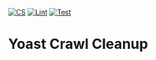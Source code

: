 [![CS](https://github.com/jdevalk/joost-optimizations/actions/workflows/cs.yml/badge.svg)](https://github.com/jdevalk/joost-optimizations/actions/workflows/cs.yml)
[![Lint](https://github.com/jdevalk/joost-optimizations/actions/workflows/lint.yml/badge.svg)](https://github.com/jdevalk/joost-optimizations/actions/workflows/lint.yml)
[![Test](https://github.com/jdevalk/joost-optimizations/actions/workflows/test.yml/badge.svg)](https://github.com/jdevalk/joost-optimizations/actions/workflows/test.yml)

Yoast Crawl Cleanup
===================

